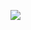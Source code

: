 ![](https://media.githubusercontent.com/media/dyzz/dyzz.github.io/master/images/DistractingBlow1.png)
